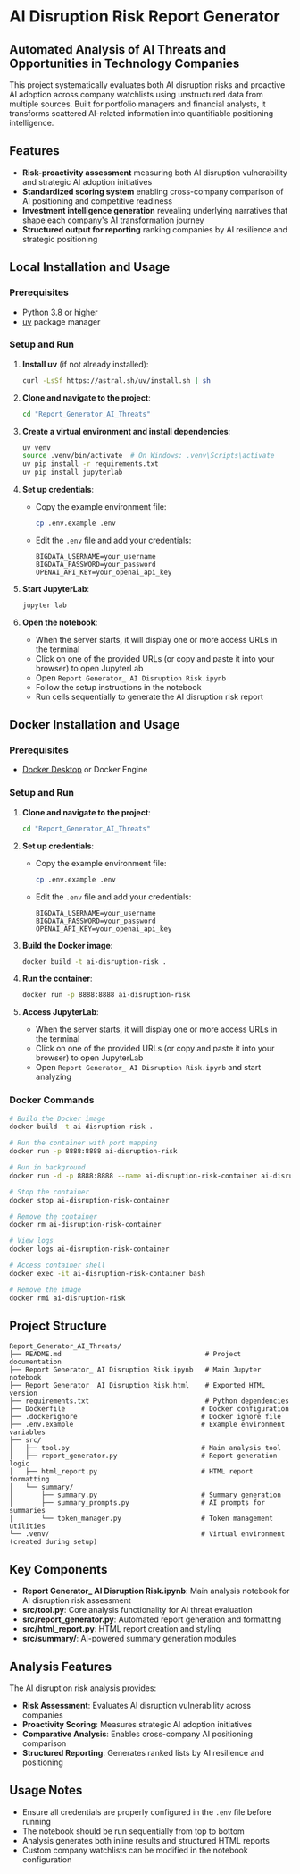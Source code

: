 # AI Disruption Risk Report Generator

## Automated Analysis of AI Threats and Opportunities in Technology Companies

This project systematically evaluates both AI disruption risks and proactive AI adoption across company watchlists using unstructured data from multiple sources. Built for portfolio managers and financial analysts, it transforms scattered AI-related information into quantifiable positioning intelligence.

## Features

- **Risk-proactivity assessment** measuring both AI disruption vulnerability and strategic AI adoption initiatives
- **Standardized scoring system** enabling cross-company comparison of AI positioning and competitive readiness
- **Investment intelligence generation** revealing underlying narratives that shape each company's AI transformation journey
- **Structured output for reporting** ranking companies by AI resilience and strategic positioning

## Local Installation and Usage

### Prerequisites
- Python 3.8 or higher
- [uv](https://github.com/astral-sh/uv) package manager

### Setup and Run

1. **Install uv** (if not already installed):
   ```bash
   curl -LsSf https://astral.sh/uv/install.sh | sh
   ```

2. **Clone and navigate to the project**:
   ```bash
   cd "Report_Generator_AI_Threats"
   ```

3. **Create a virtual environment and install dependencies**:
   ```bash
   uv venv
   source .venv/bin/activate  # On Windows: .venv\Scripts\activate
   uv pip install -r requirements.txt
   uv pip install jupyterlab
   ```

4. **Set up credentials**:
   - Copy the example environment file:
     ```bash
     cp .env.example .env
     ```
   - Edit the `.env` file and add your credentials:
     ```
     BIGDATA_USERNAME=your_username
     BIGDATA_PASSWORD=your_password
     OPENAI_API_KEY=your_openai_api_key
     ```

5. **Start JupyterLab**:
   ```bash
   jupyter lab
   ```

6. **Open the notebook**:
   - When the server starts, it will display one or more access URLs in the terminal
   - Click on one of the provided URLs (or copy and paste it into your browser) to open JupyterLab
   - Open `Report Generator_ AI Disruption Risk.ipynb`
   - Follow the setup instructions in the notebook
   - Run cells sequentially to generate the AI disruption risk report

## Docker Installation and Usage

### Prerequisites
- [Docker Desktop](https://www.docker.com/products/docker-desktop/) or Docker Engine

### Setup and Run

1. **Clone and navigate to the project**:
   ```bash
   cd "Report_Generator_AI_Threats"
   ```

2. **Set up credentials**:
   - Copy the example environment file:
     ```bash
     cp .env.example .env
     ```
   - Edit the `.env` file and add your credentials:
     ```
     BIGDATA_USERNAME=your_username
     BIGDATA_PASSWORD=your_password
     OPENAI_API_KEY=your_openai_api_key
     ```

3. **Build the Docker image**:
   ```bash
   docker build -t ai-disruption-risk .
   ```

4. **Run the container**:
   ```bash
   docker run -p 8888:8888 ai-disruption-risk
   ```

5. **Access JupyterLab**:
   - When the server starts, it will display one or more access URLs in the terminal
   - Click on one of the provided URLs (or copy and paste it into your browser) to open JupyterLab
   - Open `Report Generator_ AI Disruption Risk.ipynb` and start analyzing

### Docker Commands

```bash
# Build the Docker image
docker build -t ai-disruption-risk .

# Run the container with port mapping
docker run -p 8888:8888 ai-disruption-risk

# Run in background
docker run -d -p 8888:8888 --name ai-disruption-risk-container ai-disruption-risk

# Stop the container
docker stop ai-disruption-risk-container

# Remove the container
docker rm ai-disruption-risk-container

# View logs
docker logs ai-disruption-risk-container

# Access container shell
docker exec -it ai-disruption-risk-container bash

# Remove the image
docker rmi ai-disruption-risk
```

## Project Structure

```
Report_Generator_AI_Threats/
├── README.md                                    # Project documentation
├── Report Generator_ AI Disruption Risk.ipynb   # Main Jupyter notebook
├── Report Generator_ AI Disruption Risk.html    # Exported HTML version
├── requirements.txt                             # Python dependencies
├── Dockerfile                                  # Docker configuration
├── .dockerignore                               # Docker ignore file
├── .env.example                                # Example environment variables
├── src/
│   ├── tool.py                                 # Main analysis tool
│   ├── report_generator.py                     # Report generation logic
│   ├── html_report.py                          # HTML report formatting
│   └── summary/
│       ├── summary.py                          # Summary generation
│       ├── summary_prompts.py                  # AI prompts for summaries
│       └── token_manager.py                    # Token management utilities
└── .venv/                                      # Virtual environment (created during setup)
```

## Key Components

- **Report Generator_ AI Disruption Risk.ipynb**: Main analysis notebook for AI disruption risk assessment
- **src/tool.py**: Core analysis functionality for AI threat evaluation
- **src/report_generator.py**: Automated report generation and formatting
- **src/html_report.py**: HTML report creation and styling
- **src/summary/**: AI-powered summary generation modules

## Analysis Features

The AI disruption risk analysis provides:
- **Risk Assessment**: Evaluates AI disruption vulnerability across companies
- **Proactivity Scoring**: Measures strategic AI adoption initiatives
- **Comparative Analysis**: Enables cross-company AI positioning comparison
- **Structured Reporting**: Generates ranked lists by AI resilience and positioning

## Usage Notes

- Ensure all credentials are properly configured in the `.env` file before running
- The notebook should be run sequentially from top to bottom
- Analysis generates both inline results and structured HTML reports
- Custom company watchlists can be modified in the notebook configuration